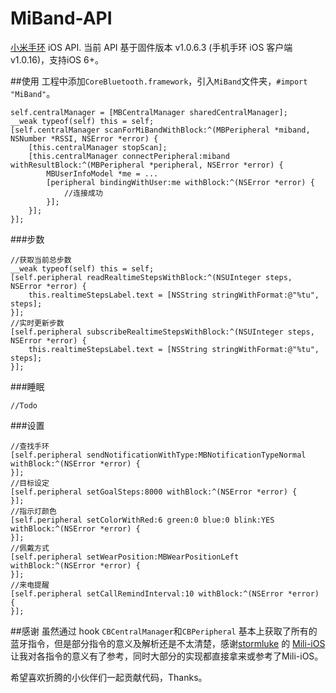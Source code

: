 MiBand-API
========

[小米手环](http://www.mi.com/shouhuan) iOS API. 当前 API 基于固件版本 v1.0.6.3 (手机手环 iOS 客户端 v1.0.16)，支持iOS 6+。

##使用
工程中添加`CoreBluetooth.framework`，引入`MiBand`文件夹，`#import "MiBand"`。

```
self.centralManager = [MBCentralManager sharedCentralManager];
__weak typeof(self) this = self;
[self.centralManager scanForMiBandWithBlock:^(MBPeripheral *miband, NSNumber *RSSI, NSError *error) {
	[this.centralManager stopScan];
    [this.centralManager connectPeripheral:miband withResultBlock:^(MBPeripheral *peripheral, NSError *error) {
        MBUserInfoModel *me = ...
        [peripheral bindingWithUser:me withBlock:^(NSError *error) {
            //连接成功
        }];
    }];
}];
```

###步数

```
//获取当前总步数
__weak typeof(self) this = self;
[self.peripheral readRealtimeStepsWithBlock:^(NSUInteger steps, NSError *error) {
    this.realtimeStepsLabel.text = [NSString stringWithFormat:@"%tu", steps];
}];
//实时更新步数
[self.peripheral subscribeRealtimeStepsWithBlock:^(NSUInteger steps, NSError *error) {
    this.realtimeStepsLabel.text = [NSString stringWithFormat:@"%tu", steps];
}];
```
###睡眠 

```
//Todo
```

###设置
```
//查找手环
[self.peripheral sendNotificationWithType:MBNotificationTypeNormal withBlock:^(NSError *error) {
}];
//目标设定
[self.peripheral setGoalSteps:8000 withBlock:^(NSError *error) {
}];
//指示灯颜色
[self.peripheral setColorWithRed:6 green:0 blue:0 blink:YES withBlock:^(NSError *error) {
}];
//佩戴方式
[self.peripheral setWearPosition:MBWearPositionLeft withBlock:^(NSError *error) {
}];
//来电提醒
[self.peripheral setCallRemindInterval:10 withBlock:^(NSError *error) {
}];
```

##感谢
虽然通过 hook `CBCentralManager`和`CBPeripheral` 基本上获取了所有的蓝牙指令，但是部分指令的意义及解析还是不太清楚，感谢[stormluke](https://github.com/stormluke) 的 [Mili-iOS](https://github.com/stormluke/Mili-iOS) 让我对各指令的意义有了参考，同时大部分的实现都直接拿来或参考了Mili-iOS。

希望喜欢折腾的小伙伴们一起贡献代码，Thanks。
